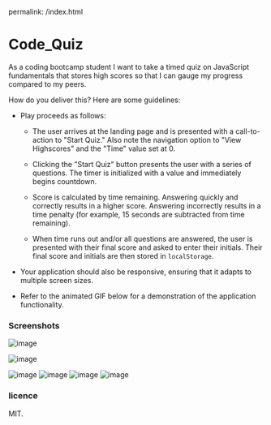 permalink: /index.html
# Code_Quiz
As a coding bootcamp student I want to take a timed quiz on JavaScript fundamentals that stores high scores
so that I can gauge my progress compared to my peers.

How do you deliver this? Here are some guidelines:

* Play proceeds as follows:

  * The user arrives at the landing page and is presented with a call-to-action to "Start Quiz." Also note the navigation option to "View Highscores" and the "Time" value set at 0.

  * Clicking the "Start Quiz" button presents the user with a series of questions. The timer is initialized with a value and immediately begins countdown.

  * Score is calculated by time remaining. Answering quickly and correctly results in a higher score. Answering incorrectly results in a time penalty (for example, 15 seconds are subtracted from time remaining).

  * When time runs out and/or all questions are answered, the user is presented with their final score and asked to enter their initials. Their final score and initials are then stored in `localStorage`.

* Your application should also be responsive, ensuring that it adapts to multiple screen sizes.

* Refer to the animated GIF below for a demonstration of the application functionality.

 


### Screenshots
![image](https://user-images.githubusercontent.com/55209230/69204556-d5a38d00-0b0c-11ea-95ff-62226417dcc5.png)

![image](https://user-images.githubusercontent.com/55209230/69204614-08e61c00-0b0d-11ea-966f-032a56ef94aa.png)

![image](https://user-images.githubusercontent.com/55209230/69204668-3206ac80-0b0d-11ea-8a1e-949d73d323f4.png)
![image](https://user-images.githubusercontent.com/55209230/69204709-5793b600-0b0d-11ea-8da3-03dd355bc9fc.png)
![image](https://user-images.githubusercontent.com/55209230/69204748-73975780-0b0d-11ea-81b5-ba38140c8eca.png)
![image](https://user-images.githubusercontent.com/55209230/69204791-9164bc80-0b0d-11ea-9a63-9c7936edfdfa.png)

### licence
MIT.
